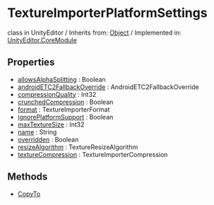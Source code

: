 # TextureImporterPlatformSettings
class in UnityEditor
 / Inherits from: <a href="https://docs.unity3d.com/6000.0/Documentation/ScriptReference/Object.html">Object</a> / Implemented in: <a href="https://docs.unity3d.com/6000.0/Documentation/ScriptReference/UnityEditor.CoreModule.html">UnityEditor.CoreModule</a>

## Properties
- <a href="https://docs.unity3d.com/6000.0/Documentation/ScriptReference/TextureImporterPlatformSettings-allowsAlphaSplitting.html">allowsAlphaSplitting</a> : Boolean
- <a href="https://docs.unity3d.com/6000.0/Documentation/ScriptReference/TextureImporterPlatformSettings-androidETC2FallbackOverride.html">androidETC2FallbackOverride</a> : AndroidETC2FallbackOverride
- <a href="https://docs.unity3d.com/6000.0/Documentation/ScriptReference/TextureImporterPlatformSettings-compressionQuality.html">compressionQuality</a> : Int32
- <a href="https://docs.unity3d.com/6000.0/Documentation/ScriptReference/TextureImporterPlatformSettings-crunchedCompression.html">crunchedCompression</a> : Boolean
- <a href="https://docs.unity3d.com/6000.0/Documentation/ScriptReference/TextureImporterPlatformSettings-format.html">format</a> : TextureImporterFormat
- <a href="https://docs.unity3d.com/6000.0/Documentation/ScriptReference/TextureImporterPlatformSettings-ignorePlatformSupport.html">ignorePlatformSupport</a> : Boolean
- <a href="https://docs.unity3d.com/6000.0/Documentation/ScriptReference/TextureImporterPlatformSettings-maxTextureSize.html">maxTextureSize</a> : Int32
- <a href="https://docs.unity3d.com/6000.0/Documentation/ScriptReference/TextureImporterPlatformSettings-name.html">name</a> : String
- <a href="https://docs.unity3d.com/6000.0/Documentation/ScriptReference/TextureImporterPlatformSettings-overridden.html">overridden</a> : Boolean
- <a href="https://docs.unity3d.com/6000.0/Documentation/ScriptReference/TextureImporterPlatformSettings-resizeAlgorithm.html">resizeAlgorithm</a> : TextureResizeAlgorithm
- <a href="https://docs.unity3d.com/6000.0/Documentation/ScriptReference/TextureImporterPlatformSettings-textureCompression.html">textureCompression</a> : TextureImporterCompression

## Methods
- <a href="https://docs.unity3d.com/6000.0/Documentation/ScriptReference/TextureImporterPlatformSettings.CopyTo.html">CopyTo</a>
